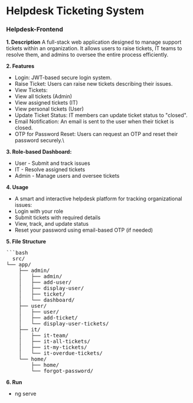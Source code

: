 # Helpdesk Ticketing System
### Helpdesk-Frontend
**1. Description**
  A full-stack web application designed to manage support tickets within an organization. It allows users to raise tickets, IT teams to resolve them, and admins to oversee the entire process efficiently.

**2. Features**
  * Login: JWT-based secure login system.
  * Raise Ticket: Users can raise new tickets describing their issues.
  * View Tickets:
  * View all tickets (Admin)
  * View assigned tickets (IT)
  * View personal tickets (User)
  * Update Ticket Status: IT members can update ticket status to "closed".
  * Email Notification: An email is sent to the user when their ticket is closed.
  * OTP for Password Reset: Users can request an OTP and reset their password securely.\

**3. Role-based Dashboard:**
  * User - Submit and track issues
  * IT - Resolve assigned tickets
  * Admin - Manage users and oversee tickets

**4. Usage**
  * A smart and interactive helpdesk platform for tracking organizational issues:
  * Login with your role
  * Submit tickets with required details
  * View, track, and update status
  * Reset your password using email-based OTP (if needed)

**5. File Structure**
<pre>```bash
  src/
└── app/
    ├── admin/
    │   ├── admin/
    │   ├── add-user/
    │   ├── display-user/
    │   ├── ticket/
    │   └── dashboard/
    ├── user/
    │   ├── user/
    │   ├── add-ticket/
    │   └── display-user-tickets/
    ├── it/
    │   ├── it-team/
    │   ├── it-all-tickets/
    │   ├── it-my-tickets/
    │   └── it-overdue-tickets/
    └── home/
        ├── home/
        └── forgot-password/
</pre>




  
**6. Run**
  * ng serve
